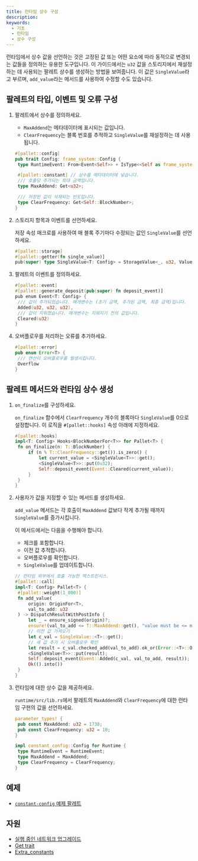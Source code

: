```yaml
---
title: 런타임 상수 구성
description:
keywords:
  - 기초
  - 런타임
  - 상수 구성
---
```


런타임에서 상수 값을 선언하는 것은 고정된 값 또는 어떤 요소에 따라 동적으로 변경되는 값들을 정의하는 유용한 도구입니다.
이 가이드에서는 `u32` 값을 스토리지에서 재설정하는 데 사용되는 팔레트 상수를 생성하는 방법을 보여줍니다.
이 값은 `SingleValue`라고 부르며, `add_value`라는 메서드를 사용하여 수정할 수도 있습니다.

## 팔레트의 타입, 이벤트 및 오류 구성

1. 팔레트에서 상수를 정의하세요.

   - `MaxAddend`는 메타데이터에 표시되는 값입니다.
   - `ClearFrequency`는 블록 번호를 추적하고 `SingleValue`를 재설정하는 데 사용됩니다.

   ```rust
   #[pallet::config]
   pub trait Config: frame_system::Config {
   	type RuntimeEvent: From<Event<Self>> + IsType<<Self as frame_system::Config>::RuntimeEvent>;

   	#[pallet::constant] // 상수를 메타데이터에 넣습니다.
   	/// 호출당 추가되는 최대 금액입니다.
   	type MaxAddend: Get<u32>;

   	/// 저장된 값이 삭제되는 빈도입니다.
   	type ClearFrequency: Get<Self::BlockNumber>;
   }
   ```

1. 스토리지 항목과 이벤트를 선언하세요.

   저장 속성 매크로를 사용하여 매 블록 주기마다 수정되는 값인 `SingleValue`를 선언하세요.

   ```rust
   #[pallet::storage]
   #[pallet::getter(fn single_value)]
   pub(super) type SingleValue<T: Config> = StorageValue<_, u32, ValueQuery>;
   ```

1. 팔레트의 이벤트를 정의하세요.

   ```rust
   #[pallet::event]
   #[pallet::generate_deposit(pub(super) fn deposit_event)]
   pub enum Event<T: Config> {
   	/// 값이 추가되었습니다. 매개변수는 (초기 금액, 추가된 금액, 최종 금액)입니다.
   	Added(u32, u32, u32),
   	/// 값이 지워졌습니다. 매개변수는 지워지기 전의 값입니다.
   	Cleared(u32)
   }
   ```

1. 오버플로우를 처리하는 오류를 추가하세요.

   ```rust
   #[pallet::error]
   pub enum Error<T> {
   	/// 연산이 오버플로우를 발생시킵니다.
   	Overflow
   }
   ```

## 팔레트 메서드와 런타임 상수 생성

1. `on_finalize`를 구성하세요.

   `on_finalize` 함수에서 `ClearFrequency` 개수의 블록마다 `SingleValue`를 0으로 설정합니다.
   이 로직을 `#[pallet::hooks]` 속성 아래에 지정하세요.

   ```rust
   #[pallet::hooks]
   impl<T: Config> Hooks<BlockNumberFor<T>> for Pallet<T> {
   	fn on_finalize(n: T::BlockNumber) {
   		if (n % T::ClearFrequency::get()).is_zero() {
   			let current_value = <SingleValue<T>>::get();
   			<SingleValue<T>>::put(0u32);
   			Self::deposit_event(Event::Cleared(current_value));
   		}
   	}
   }
   ```

1. 사용자가 값을 지정할 수 있는 메서드를 생성하세요.

   `add_value` 메서드는 각 호출이 `MaxAddend` 값보다 작게 추가될 때까지 `SingleValue`를 증가시킵니다.

   이 메서드에서는 다음을 수행해야 합니다.

   - 체크를 포함합니다.
   - 이전 값 추적합니다.
   - 오버플로우를 확인합니다.
   - `SingleValue`를 업데이트합니다.

   ```rust
   // 런타임 외부에서 호출 가능한 엑스트린시스.
   #[pallet::call]
   impl<T: Config> Pallet<T> {
   	#[pallet::weight(1_000)]
   	fn add_value(
   		origin: OriginFor<T>,
   		val_to_add: u32
   	) -> DispatchResultWithPostInfo {
   		let _ = ensure_signed(origin)?;
   		ensure!(val_to_add <= T::MaxAddend::get(), "value must be <= maximum add amount constant");
   		// 이전 값 가져오기
   		let c_val = SingleValue::<T>::get();
   		// 새 값 추가 시 오버플로우 확인
   		let result = c_val.checked_add(val_to_add).ok_or(Error::<T>::Overflow)?;
   		<SingleValue<T>>::put(result);
   		Self::deposit_event(Event::Added(c_val, val_to_add, result));
   		Ok(().into())
   	}
   }
   ```

1. 런타임에 대한 상수 값을 제공하세요.

   `runtime/src/lib.rs`에서 팔레트의 `MaxAddend`와 `ClearFrequency`에 대한 런타임 구현의 값을 선언하세요.

   ```rust
   parameter_types! {
   	pub const MaxAddend: u32 = 1738;
   	pub const ClearFrequency: u32 = 10;
   }

   impl constant_config::Config for Runtime {
   	type RuntimeEvent = RuntimeEvent;
   	type MaxAddend = MaxAddend;
   	type ClearFrequency = ClearFrequency;
   }
   ```

## 예제

- [`constant-config` 예제 팔레트](https://github.com/substrate-developer-hub/substrate-how-to-guides/blob/main/example-code/template-node/pallets/configurable-constant/src/lib.rs)

## 자원

- [실행 중인 네트워크 업그레이드](/tutorials/build-a-blockchain/upgrade-a-running-network/)
- [Get trait](https://paritytech.github.io/substrate/master/frame_support/traits/trait.Get.html)
- [Extra_constants](https://paritytech.github.io/substrate/master/frame_support/attr.pallet.html#extra-constants-palletextra_constants-optional)